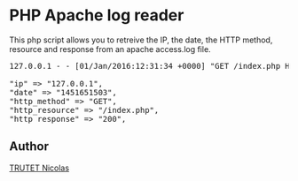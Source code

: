 # PHP Apache log reader

This php script allows you to retreive the IP, the date, the HTTP method, resource and response from an apache access.log file. <br/>

<pre>
127.0.0.1 - - [01/Jan/2016:12:31:34 +0000] "GET /index.php HTTP/1.1" 200 19045 

"ip" => "127.0.0.1",
"date" => "1451651503",
"http_method" => "GET",
"http_resource" => "/index.php",
"http_response" => "200",
</pre>

## Author

<a href="http://www.nicolastrutet.com/">TRUTET Nicolas</a>
